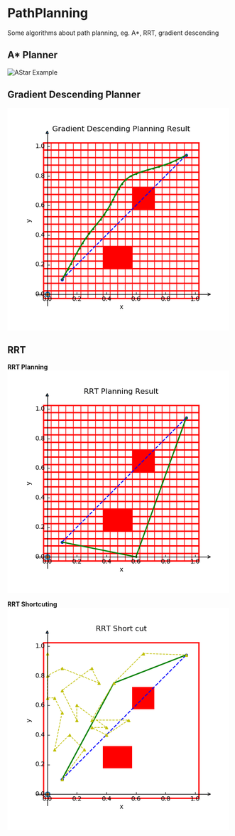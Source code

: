 # PathPlanning
Some algorithms about path planning, eg. A*, RRT, gradient descending

## A* Planner
![AStar Example](./src/result_gif/AStar.gif)  

## Gradient Descending Planner
![GradientDescending Example](./src/result_gif/GradientDescend.png)

## RRT

**RRT Planning**
![RRT Example](./src/result_gif/RRTGenerate.gif)

**RRT Shortcuting**
![RRTShort Example](./src/result_gif/RRTShortcut.gif)